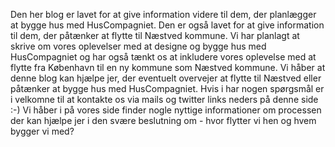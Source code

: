 
Den her blog er lavet for at give information videre til dem, der planlægger at bygge hus med HusCompagniet. Den er også lavet for at give information til dem, der påtænker at flytte til Næstved kommune. Vi har planlagt at skrive om vores oplevelser med at designe og bygge hus med HusCompagniet og har også tænkt os at inkludere vores oplevelse med at flytte fra København til en ny kommune som Næstved kommune.
Vi håber at denne blog kan hjælpe jer, der eventuelt overvejer at flytte til Næstved eller påtænker at bygge hus med HusCompagniet.
Hvis i har nogen spørgsmål er i velkomne til at kontakte os via mails og twitter links neders på denne side :-)
Vi håber i på vores side finder nogle nyttige informationer om processen der kan hjælpe jer i den svære beslutning om - hvor flytter vi hen og hvem bygger vi med?